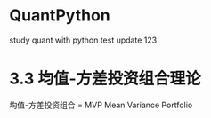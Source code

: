 # QuantPython
study quant with python
test update 
123



# 3.3 均值-方差投资组合理论
均值-方差投资组合 = MVP Mean Variance Portfolio
